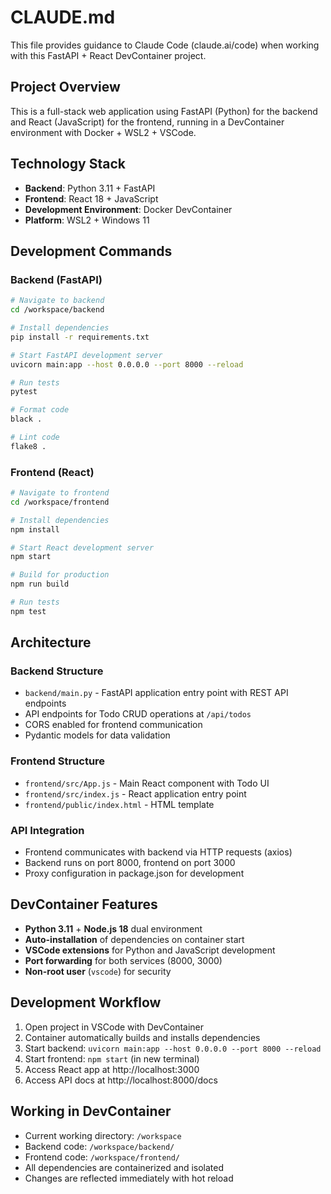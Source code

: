 # CLAUDE.md

This file provides guidance to Claude Code (claude.ai/code) when working with this FastAPI + React DevContainer project.

## Project Overview

This is a full-stack web application using FastAPI (Python) for the backend and React (JavaScript) for the frontend, running in a DevContainer environment with Docker + WSL2 + VSCode.

## Technology Stack

- **Backend**: Python 3.11 + FastAPI
- **Frontend**: React 18 + JavaScript
- **Development Environment**: Docker DevContainer
- **Platform**: WSL2 + Windows 11

## Development Commands

### Backend (FastAPI)
```bash
# Navigate to backend
cd /workspace/backend

# Install dependencies
pip install -r requirements.txt

# Start FastAPI development server
uvicorn main:app --host 0.0.0.0 --port 8000 --reload

# Run tests
pytest

# Format code
black .

# Lint code
flake8 .
```

### Frontend (React)
```bash
# Navigate to frontend
cd /workspace/frontend

# Install dependencies
npm install

# Start React development server
npm start

# Build for production
npm run build

# Run tests
npm test
```

## Architecture

### Backend Structure
- `backend/main.py` - FastAPI application entry point with REST API endpoints
- API endpoints for Todo CRUD operations at `/api/todos`
- CORS enabled for frontend communication
- Pydantic models for data validation

### Frontend Structure
- `frontend/src/App.js` - Main React component with Todo UI
- `frontend/src/index.js` - React application entry point
- `frontend/public/index.html` - HTML template

### API Integration
- Frontend communicates with backend via HTTP requests (axios)
- Backend runs on port 8000, frontend on port 3000
- Proxy configuration in package.json for development

## DevContainer Features

- **Python 3.11** + **Node.js 18** dual environment
- **Auto-installation** of dependencies on container start
- **VSCode extensions** for Python and JavaScript development
- **Port forwarding** for both services (8000, 3000)
- **Non-root user** (`vscode`) for security

## Development Workflow

1. Open project in VSCode with DevContainer
2. Container automatically builds and installs dependencies  
3. Start backend: `uvicorn main:app --host 0.0.0.0 --port 8000 --reload`
4. Start frontend: `npm start` (in new terminal)
5. Access React app at http://localhost:3000
6. Access API docs at http://localhost:8000/docs

## Working in DevContainer

- Current working directory: `/workspace`
- Backend code: `/workspace/backend/`
- Frontend code: `/workspace/frontend/`
- All dependencies are containerized and isolated
- Changes are reflected immediately with hot reload
